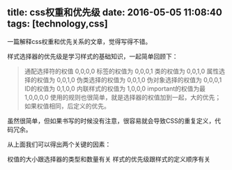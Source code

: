 title: css权重和优先级
date: 2016-05-05 11:08:40
tags: [technology,css]
---

一篇解释css权重和优先关系的文章，觉得写得不错。

样式选择器的优先级是学习样式的基础知识，一起简单回顾下：

> 通配选择符的权值 0,0,0,0
> 标签的权值为 0,0,0,1
> 类的权值为 0,0,1,0
> 属性选择的权值为 0,0,1,0
> 伪类选择的权值为 0,0,1,0
> 伪对象选择的权值为 0,0,0,1
> ID的权值为 0,1,0,0
> 内联样式的权值为 1,0,0,0
> important的权值为最1,0,0,0,0
> 使用的规则也很简单，就是选择器的权值加到一起，大的优先；如果权值相同，后定义的优先。

虽然很简单，但如果书写的时候没有注意，很容易就会导致CSS的重复定义，代码冗余。

从上面我们可以得出两个关键的因素：

权值的大小跟选择器的类型和数量有关
样式的优先级跟样式的定义顺序有关